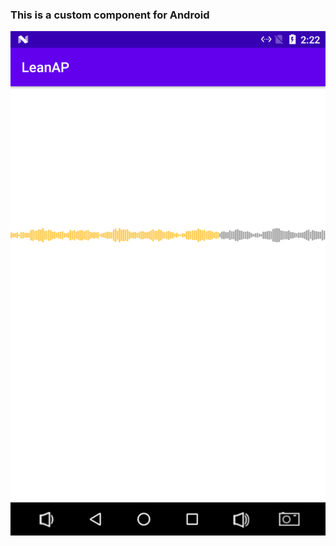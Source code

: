 ### This is a custom component for Android

![image](https://github.com/raybest4u/AudioProgressView/blob/main/image/preview.png?raw=true)  